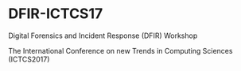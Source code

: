 # DFIR-ICTCS17
Digital Forensics and Incident Response (DFIR) Workshop

The International Conference on new Trends in Computing Sciences (ICTCS2017)
